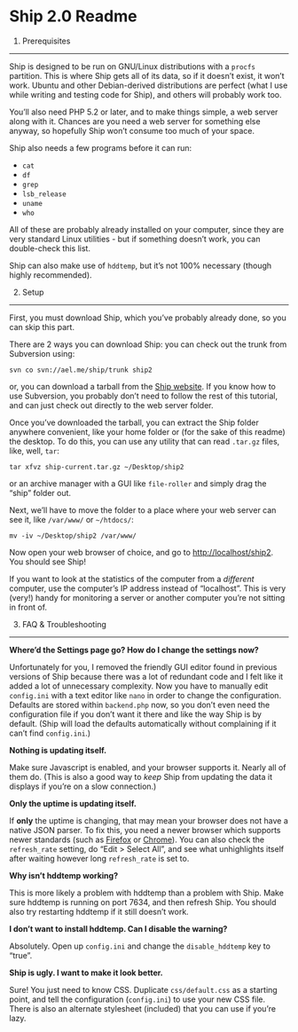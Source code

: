 Ship 2.0 Readme
===============

1. Prerequisites
----------------

Ship is designed to be run on GNU/Linux distributions with a `procfs` partition.
This is where Ship gets all of its data, so if it doesn’t exist, it won’t work.
Ubuntu and other Debian-derived distributions are perfect (what I use while
writing and testing code for Ship), and others will probably work too.

You’ll also need PHP 5.2 or later, and to make things simple, a web server along
with it. Chances are you need a web server for something else anyway, so
hopefully Ship won’t consume too much of your space.

Ship also needs a few programs before it can run:

- `cat`
- `df`
- `grep`
- `lsb_release`
- `uname`
- `who`

All of these are probably already installed on your computer, since they are
very standard Linux utilities - but if something doesn’t work, you can
double-check this list.

Ship can also make use of `hddtemp`, but it’s not 100% necessary (though highly
recommended).

2. Setup
--------

First, you must download Ship, which you’ve probably already done, so you can
skip this part.

There are 2 ways you can download Ship: you can check out the trunk from
Subversion using:

    svn co svn://ael.me/ship/trunk ship2

or, you can download a tarball from the [Ship website](http://ael.me/ship/). If
you know how to use Subversion, you probably don’t need to follow the rest of
this tutorial, and can just check out directly to the web server folder.

Once you’ve downloaded the tarball, you can extract the Ship folder anywhere
convenient, like your home folder or (for the sake of this readme) the desktop.
To do this, you can use any utility that can read `.tar.gz` files, like, well,
`tar`:

    tar xfvz ship-current.tar.gz ~/Desktop/ship2

or an archive manager with a GUI like `file-roller` and simply drag the “ship”
folder out.

Next, we’ll have to move the folder to a place where your web server can see it,
like `/var/www/` or `~/htdocs/`:

	mv -iv ~/Desktop/ship2 /var/www/

Now open your web browser of choice, and go to
[http://localhost/ship2](http://localhost/ship2). You should see Ship!

If you want to look at the statistics of the computer from a *different*
computer, use the computer’s IP address instead of “localhost”. This is very
(very!) handy for monitoring a server or another computer you’re not sitting in
front of.

3. FAQ & Troubleshooting
------------------------

**Where’d the Settings page go? How do I change the settings now?**

Unfortunately for you, I removed the friendly GUI editor found in previous
versions of Ship because there was a lot of redundant code and I felt like it
added a lot of unnecessary complexity. Now you have to manually edit
`config.ini` with a text editor like `nano` in order to change the
configuration. Defaults are stored within `backend.php` now, so you don’t even
need the configuration file if you don’t want it there and like the way Ship is
by default. (Ship will load the defaults automatically without complaining if it
can’t find `config.ini`.)

**Nothing is updating itself.**

Make sure Javascript is enabled, and your browser supports it. Nearly all of
them do. (This is also a good way to *keep* Ship from updating the data it
displays if you’re on a slow connection.)

**Only the uptime is updating itself.**

If **only** the uptime is changing, that may mean your browser does not have a
native JSON parser. To fix this, you need a newer browser which supports newer
standards (such as [Firefox](http://mozilla.com/firefox) or
[Chrome](http://google.com/chrome)). You can also check the `refresh_rate`
setting, do “Edit > Select All”, and see what unhighlights itself after waiting
however long `refresh_rate` is set to.

**Why isn’t hddtemp working?**

This is more likely a problem with hddtemp than a problem with Ship. Make sure
hddtemp is running on port 7634, and then refresh Ship. You should also try
restarting hddtemp if it still doesn’t work.

**I don’t want to install hddtemp. Can I disable the warning?**

Absolutely. Open up `config.ini` and change the `disable_hddtemp` key to “true”.

**Ship is ugly. I want to make it look better.**

Sure! You just need to know CSS. Duplicate `css/default.css` as a starting
point, and tell the configuration (`config.ini`) to use your new CSS file. There
is also an alternate stylesheet (included) that you can use if you’re lazy.
